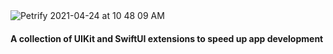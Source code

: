<img alt="Petrify 2021-04-24 at 10 48 09 AM" src="https://user-images.githubusercontent.com/12258850/115962682-92600180-a4ea-11eb-9906-58ae6baed325.png">

#### A collection of UIKit and SwiftUI extensions to speed up app development

